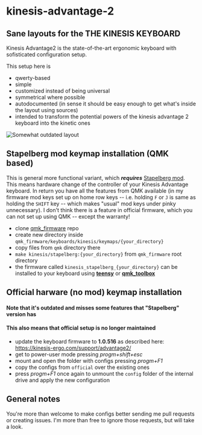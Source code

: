 # kinesis-advantage-2
## Sane layouts for the THE KINESIS KEYBOARD

Kinesis Advantage2 is the state-of-the-art ergonomic keyboard with sofisticated configuration setup.

This setup here is

* qwerty-based
* simple
* customized instead of being universal
* symmetrical where possible
* autodocumented (in sense it should be easy enough to get what's inside the layout using sources)
* intended to transform the potential powers of the kinesis advantage 2 keyboard into the kinetic ones

![Somewhat outdated layout](https://github.com/vlnn/kinesis-advantage-2/blob/master/kinesis-advantage-tamed.png)

## Stapelberg mod keymap installation (QMK based)

This is general more functional variant, which **_requires_** [Stapelberg mod](https://michael.stapelberg.ch/posts/2013-03-21-kinesis_custom_controller/). This means hardware change of the controller of your Kinesis Advantage keyboard. In return you have all the features from QMK available (in my firmware mod keys set up on home row keys -- i.e. holding `F` or `J` is same as holding the `SHIFT` key -- which makes "usual" mod keys under pinky unnecessary). I don't think there is a feature in official firmware, which you can not set up using QMK -- except the warranty!

* clone [qmk_firmware](https://github.com/qmk/qmk_firmware) repo
* create new directory inside `qmk_firmware/keyboards/kinesis/keymaps/{your_directory}`
* copy files from `qmk` directory there
* `make kinesis/stapelberg:{your_directory}` from `qmk_firmware` root directory
* the firmware called `kinesis_stapelberg_{your_directory}` can be installed to your keyboard using [**teensy**](https://www.pjrc.com/teensy/loader_linux.html) or [**qmk_toolbox**](https://qmk.fm/toolbox/)


## Official harware (no mod) keymap installation
#### Note that it's outdated and misses some features that "Stapelberg" version has
#### This also means that official setup is no longer maintained
* update the keyboard firmware to **1.0.516** as described here: https://kinesis-ergo.com/support/advantage2/
* get to power-user mode pressing *progm+shift+esc*
* mount and open the folder with configs pressing *progm+F1*
* copy the configs from `official` over the existing ones
* press *progm+F1* once again to unmount the `config` folder of the internal drive and apply the new configuration

## General notes
You're more than welcome to make configs better sending me pull requests or creating issues. I'm more than free to ignore those requests, but will take a look.
